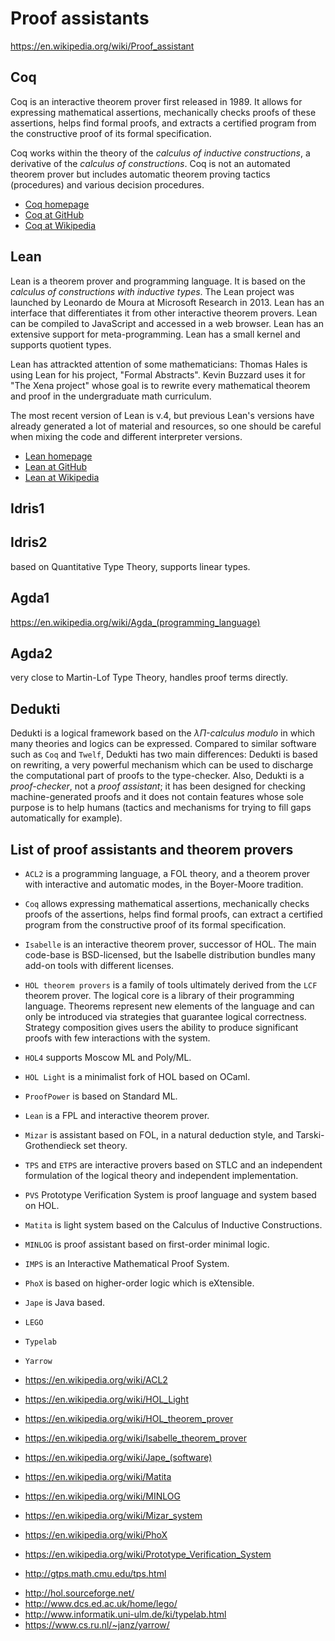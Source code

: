 # Proof assistants

https://en.wikipedia.org/wiki/Proof_assistant


## Coq

Coq is an interactive theorem prover first released in 1989. It allows for expressing mathematical assertions, mechanically checks proofs of these assertions, helps find formal proofs, and extracts a certified program from the constructive proof of its formal specification.

Coq works within the theory of the *calculus of inductive constructions*, a derivative of the *calculus of constructions*. Coq is not an automated theorem prover but includes automatic theorem proving tactics (procedures) and various decision procedures.

- [Coq homepage][coq-hp]
- [Coq at GitHub][coq-gh]
- [Coq at Wikipedia][coq-wp]


[coq-hp]: https://coq.inria.fr/
[coq-gh]: https://github.com/coq/coq
[coq-wp]: https://en.wikipedia.org/wiki/Coq


## Lean

Lean is a theorem prover and programming language. It is based on the *calculus of constructions with inductive types*. The Lean project was launched by Leonardo de Moura at Microsoft Research in 2013. Lean has an interface that differentiates it from other interactive theorem provers. Lean can be compiled to JavaScript and accessed in a web browser. Lean has an extensive support for meta-programming. Lean has a small kernel and supports quotient types.

Lean has attrackted attention of some mathematicians: Thomas Hales is using Lean for his project, "Formal Abstracts". Kevin Buzzard uses it for "The Xena project" whose goal is to rewrite every mathematical theorem and proof in the undergraduate math curriculum.

The most recent version of Lean is v.4, but previous Lean's versions have already generated a lot of material and resources, so one should be careful when mixing the code and different interpreter versions.

- [Lean homepage][lean-hp]
- [Lean at GitHub][lean-gh]
- [Lean at Wikipedia][lean-wp]


[lean-hp]: https://leanprover.github.io/
[lean-gh]: https://github.com/leanprover/lean4
[lean-wp]: https://en.wikipedia.org/wiki/Lean_(proof_assistant)


## Idris1

## Idris2
based on Quantitative Type Theory, supports linear types.

## Agda1
https://en.wikipedia.org/wiki/Agda_(programming_language)
## Agda2
very close to Martin-Lof Type Theory, handles proof terms directly.

## Dedukti
Dedukti is a logical framework based on the *λΠ-calculus modulo* in which many theories and logics can be expressed. Compared to similar software such as `Coq` and `Twelf`, Dedukti has two main differences: Dedukti is based on rewriting, a very powerful mechanism which can be used to discharge the computational part of proofs to the type-checker. Also, Dedukti is a *proof-checker*, not a *proof assistant*; it has been designed for checking machine-generated proofs and it does not contain features whose sole purpose is to help humans (tactics and mechanisms for trying to fill gaps automatically for example).



## List of proof assistants and theorem provers

* `ACL2` is a programming language, a FOL theory, and a theorem prover with interactive and automatic modes, in the Boyer-Moore tradition.

* `Coq` allows expressing mathematical assertions, mechanically checks proofs of the assertions, helps find formal proofs, can extract a certified program from the constructive proof of its formal specification.

* `Isabelle` is an interactive theorem prover, successor of HOL. The main code-base is BSD-licensed, but the Isabelle distribution bundles many add-on tools with different licenses.

* `HOL theorem provers` is a family of tools ultimately derived from the `LCF` theorem prover. The logical core is a library of their programming language. Theorems represent new elements of the language and can only be introduced via strategies that guarantee logical correctness. Strategy composition gives users the ability to produce significant proofs with few interactions with the system.
* `HOL4` supports Moscow ML and Poly/ML.
* `HOL Light` is a minimalist fork of HOL based on OCaml.
* `ProofPower` is based on Standard ML.

* `Lean` is a FPL and interactive theorem prover.

* `Mizar` is assistant based on FOL, in a natural deduction style, and Tarski-Grothendieck set theory.

* `TPS` and `ETPS` are interactive provers based on STLC and an independent formulation of the logical theory and independent implementation.

* `PVS` Prototype Verification System is proof language and system based on HOL.
* `Matita` is light system based on the Calculus of Inductive Constructions.
* `MINLOG` is proof assistant based on first-order minimal logic.
* `IMPS`   is an Interactive Mathematical Proof System.
* `PhoX`   is based on higher-order logic which is eXtensible.
* `Jape`   is Java based.
* `LEGO`
* `Typelab`
* `Yarrow`




- https://en.wikipedia.org/wiki/ACL2
- https://en.wikipedia.org/wiki/HOL_Light
- https://en.wikipedia.org/wiki/HOL_theorem_prover
- https://en.wikipedia.org/wiki/Isabelle_theorem_prover
- https://en.wikipedia.org/wiki/Jape_(software)
- https://en.wikipedia.org/wiki/Matita
- https://en.wikipedia.org/wiki/MINLOG
- https://en.wikipedia.org/wiki/Mizar_system
- https://en.wikipedia.org/wiki/PhoX
- https://en.wikipedia.org/wiki/Prototype_Verification_System

- http://gtps.math.cmu.edu/tps.html
+ http://hol.sourceforge.net/
+ http://www.dcs.ed.ac.uk/home/lego/
+ http://www.informatik.uni-ulm.de/ki/typelab.html
+ https://www.cs.ru.nl/~janz/yarrow/

